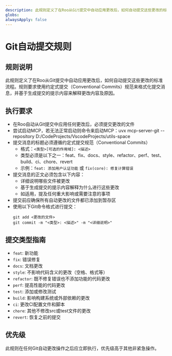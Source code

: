 ```yaml
---
description: 此规则定义了在Roo从Git提交中自动应用更改后，如何自动提交这些更改的标准流程。
globs: 
alwaysApply: false
---
```

# Git自动提交规则

## 规则说明

此规则定义了在Roo从Git提交中自动应用更改后，如何自动提交这些更改的标准流程。规则要求使用约定式提交（Conventional Commits）规范来格式化提交消息，并基于生成提交的提示内容来解释更改内容及原因。

## 执行要求

- 在Roo自动从Git提交中应用任何更改后，必须提交更改的文件
- 尝试启动MCP，若无法正常启动则命令来启动MCP：uvx mcp-server-git --repository D:/CodeProjects/VscodeProjects/utils-space
- 提交消息的标题必须遵循约定式提交规范（Conventional Commits）
  - 格式：`<类型>[可选的作用域]: <描述>`
  - 类型必须是以下之一：feat、fix、docs、style、refactor、perf、test、build、ci、chore、revert
  - 示例：`feat: 添加用户认证功能` 或 `fix(core): 修复计算错误`
- 提交消息的正文必须包含以下内容：
  - 详细说明哪些文件被更改
  - 基于生成提交的提示内容解释为什么进行这些更改
  - 如适用，提及任何重大影响或需要注意的事项
- 提交前应确保所有自动更改的文件都已添加到暂存区
- 使用以下Git命令格式进行提交：
  ```
  git add <更改的文件>
  git commit -m "<类型>: <描述>" -m "<详细说明>"
  ```

## 提交类型指南

- `feat`: 新功能
- `fix`: 错误修复
- `docs`: 文档更改
- `style`: 不影响代码含义的更改（空格、格式等）
- `refactor`: 既不修复错误也不添加功能的代码更改
- `perf`: 提高性能的代码更改
- `test`: 添加或修改测试
- `build`: 影响构建系统或外部依赖的更改
- `ci`: 更改CI配置文件和脚本
- `chore`: 其他不修改src或test文件的更改
- `revert`: 恢复之前的提交

## 优先级

此规则在任何Git自动更改操作之后应立即执行，优先级高于其他非紧急操作。 
